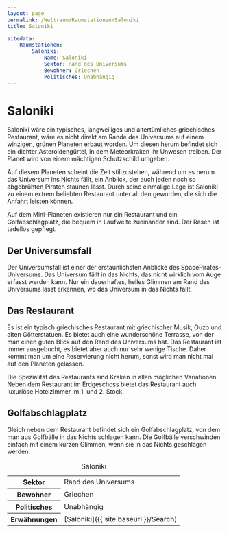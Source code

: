 ```yaml
---
layout: page
permalink: /Weltraum/Raumstationen/Saloniki
title: Saloniki

sitedata:
    Raumstationen:
        Saloniki:
            Name: Saloniki
            Sektor: Rand des Universums
            Bewohner: Griechen
            Politisches: Unabhängig
---
```


# Saloniki

Saloniki wäre ein typisches, langweiliges und altertümliches griechisches Restaurant, wäre es nicht direkt am Rande des Universums auf einem winzigen, grünen Planeten erbaut worden. Um diesen herum befindet sich ein dichter Asteroidengürtel, in dem Meteorkraken ihr Unwesen treiben. Der Planet wird von einem mächtigen Schutzschild umgeben.

Auf diesem Planeten scheint die Zeit stillzustehen, während um es herum das Universum ins Nichts fällt, ein Anblick, der auch jeden noch so abgebrühten Piraten staunen lässt. Durch seine einmalige Lage ist Saloniki zu einem extrem beliebten Restaurant unter all den geworden, die sich die Anfahrt leisten können.

Auf dem Mini-Planeten existieren nur ein Restaurant und ein Golfabschlagplatz, die bequem in Laufweite zueinander sind. Der Rasen ist tadellos gepflegt.

## Der Universumsfall

Der Universumsfall ist einer der erstaunlichsten Anblicke des SpacePirates-Universums. Das Universum fällt in das Nichts, das nicht wirklich vom Auge erfasst werden kann. Nur ein dauerhaftes, helles Glimmen am Rand des Universums lässt erkennen, wo das Universum in das Nichts fällt.

## Das Restaurant

Es ist ein typisch griechisches Restaurant mit griechischer Musik, Ouzo und alten Götterstatuen. Es bietet auch eine wunderschöne Terrasse, von der man einen guten Blick auf den Rand des Universums hat. Das Restaurant ist immer ausgebucht, es bietet aber auch nur sehr wenige Tische. Daher kommt man um eine Reservierung nicht herum, sonst wird man nicht mal auf den Planeten gelassen.

Die Spezialität des Restaurants sind Kraken in allen möglichen Variationen. Neben dem Restaurant im Erdgeschoss bietet das Restaurant auch luxuriöse Hotelzimmer im 1. und 2. Stock.

## Golfabschlagplatz

Gleich neben dem Restaurant befindet sich ein Golfabschlagplatz, von dem man aus Golfbälle in das Nichts schlagen kann. Die Golfbälle verschwinden einfach mit einem kurzen Glimmen, wenn sie in das Nichts geschlagen werden.


<aside>
<table data-type="raumstation">
<caption>Saloniki</caption>
<tbody>
<tr><th>Sektor</th><td>Rand des Universums</td></tr>
<tr><th>Bewohner</th><td>Griechen</td></tr>
<tr><th>Politisches</th><td>Unabhängig</td></tr>
<tr><th>Erwähnungen</th><td>[Saloniki]({{ site.baseurl }}/Search)</td></tr>
</tbody>
</table>
</aside>

